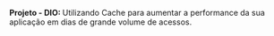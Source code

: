 <p><strong>Projeto - DIO: </strong>Utilizando Cache para aumentar a performance da sua aplicação em dias de grande volume de acessos.</p>
